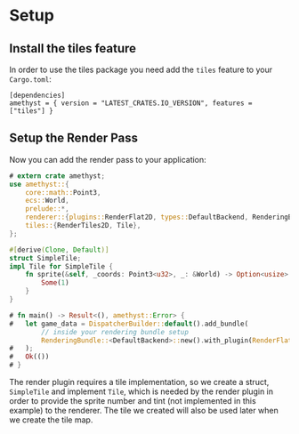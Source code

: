 # Setup

## Install the tiles feature

In order to use the tiles package you need add the `tiles` feature to your `Cargo.toml`:

```text
[dependencies]
amethyst = { version = "LATEST_CRATES.IO_VERSION", features = ["tiles"] }
```

## Setup the Render Pass

Now you can add the render pass to your application:

```rust
# extern crate amethyst;
use amethyst::{
    core::math::Point3,
    ecs::World,
    prelude::*,
    renderer::{plugins::RenderFlat2D, types::DefaultBackend, RenderingBundle},
    tiles::{RenderTiles2D, Tile},
};

#[derive(Clone, Default)]
struct SimpleTile;
impl Tile for SimpleTile {
    fn sprite(&self, _coords: Point3<u32>, _: &World) -> Option<usize> {
        Some(1)
    }
}

# fn main() -> Result<(), amethyst::Error> {
#   let game_data = DispatcherBuilder::default().add_bundle(
        // inside your rendering bundle setup
        RenderingBundle::<DefaultBackend>::new().with_plugin(RenderFlat2D::default()),
#   );
#   Ok(())
# }
```

The render plugin requires a tile implementation, so we create a struct, `SimpleTile` and implement `Tile`, which is needed by the render plugin in order to provide the sprite number and tint (not implemented in this example) to the renderer. The tile we created will also be used later when we create the tile map.
